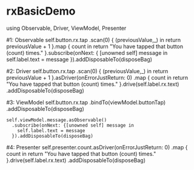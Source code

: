 # rxBasicDemo
using Observable, Driver, ViewModel, Presenter

#1: Observable
    self.button.rx.tap
        .scan(0) { (previousValue,_) in
          return previousValue + 1
        }.map { count in
          return "You have tapped that button \(count) times."
        }.subscribe(onNext: { [unowned self] message in
          self.label.text = message
        }).addDisposableTo(disposeBag)


#2: Driver
    self.button.rx.tap
      .scan(0) { (previousValue,_) in
        return previousValue + 1
      }.asDriver(onErrorJustReturn: 0)
      .map { count in
        return "You have tapped that button \(count) times."
      }.drive(self.label.rx.text)
      .addDisposableTo(disposeBag)



#3: ViewModel
    self.button.rx.tap
      .bindTo(viewModel.buttonTap)
      .addDisposableTo(disposeBag)
    
    self.viewModel.message.asObservable()
      .subscribe(onNext: {[unowned self] message in
        self.label.text = message
      }).addDisposableTo(disposeBag)


#4: Presenter
    self.presenter.count.asDriver(onErrorJustReturn: 0)
        .map { count in
            return "You have tapped that button \(count) times."
        }.drive(self.label.rx.text)
        .addDisposableTo(disposeBag)
